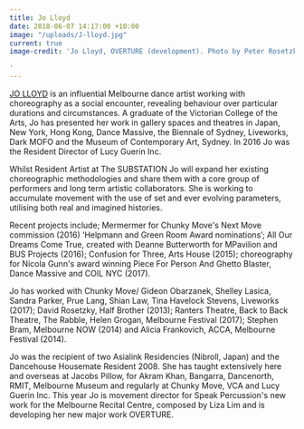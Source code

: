 ```yaml
---
title: Jo Lloyd
date: 2018-06-07 14:17:00 +10:00
image: "/uploads/J-lloyd.jpg"
current: true
image-credit: 'Jo Lloyd, OVERTURE (development). Photo by Peter Rosetzky

'
---
```


[JO LLOYD](https://www.jolloyd.com) is an influential Melbourne dance artist working with choreography as a social encounter, revealing behaviour over particular durations and circumstances. A graduate of the Victorian College of the Arts, Jo has presented her work in gallery spaces and theatres in Japan, New York, Hong Kong, Dance Massive, the Biennale of Sydney, Liveworks, Dark MOFO and the Museum of Contemporary Art, Sydney. In 2016 Jo was the Resident Director of Lucy Guerin Inc. 

Whilst Resident Artist at The SUBSTATION Jo will expand her existing choreographic methodologies and share them with a core group of performers and long term artistic collaborators. She is working to accumulate movement with the use of set and ever evolving parameters, utilising both real and imagined histories. 

Recent projects include; Mermermer for Chunky Move's Next Move commission (2016) ‘Helpmann and Green Room Award nominations’; All Our Dreams Come True, created with Deanne Butterworth for MPavilion and BUS Projects (2016); Confusion for Three, Arts House (2015); choreography for Nicola Gunn's award winning Piece For Person And Ghetto Blaster, Dance Massive and COIL NYC (2017). 

Jo has worked with Chunky Move/ Gideon Obarzanek, Shelley Lasica, Sandra Parker, Prue Lang, Shian Law, Tina Havelock Stevens, Liveworks (2017); David Rosetzky, Half Brother (2013); Ranters Theatre, Back to Back Theatre, The Rabble, Helen Grogan, Melbourne Festival (2017); Stephen Bram, Melbourne NOW (2014) and Alicia Frankovich, ACCA, Melbourne Festival (2014). 

Jo was the recipient of two Asialink Residencies (Nibroll, Japan) and the Dancehouse Housemate Resident 2008. She has taught extensively here and overseas at Jacobs Pillow, for Akram Khan, Bangarra, Dancenorth, RMIT, Melbourne Museum and regularly at Chunky Move, VCA and Lucy Guerin Inc. This year Jo is movement director for Speak Percussion's new work for the Melbourne Recital Centre, composed by Liza Lim and is developing her new major work OVERTURE. 